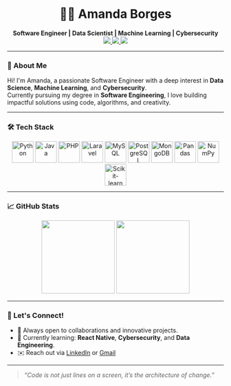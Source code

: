 <h1 align="center">👩‍💻 Amanda Borges</h1>

<p align="center">
  <strong>Software Engineer | Data Scientist | Machine Learning | Cybersecurity</strong><br>
  <a href="https://linkedin.com/in/amandadecassiaborges">
    <img src="https://img.shields.io/badge/LinkedIn-Connect-blue?style=for-the-badge&logo=linkedin" />
  </a>
  <a href="https://github.com/amandadecassiaborges">
    <img src="https://img.shields.io/badge/GitHub-Follow-black?style=for-the-badge&logo=github" />
  </a>
  <a href="mailto:amandaborgeses@email.com">
    <img src="https://img.shields.io/badge/Gmail-Contact-red?style=for-the-badge&logo=gmail" />
  </a>
</p>

---

### 👋 About Me

Hi! I'm Amanda, a passionate Software Engineer with a deep interest in **Data Science**, **Machine Learning**, and **Cybersecurity**.  
Currently pursuing my degree in **Software Engineering**, I love building impactful solutions using code, algorithms, and creativity.

---

### 🛠️ Tech Stack

<p align="center">
  <img src="https://cdn.jsdelivr.net/gh/devicons/devicon/icons/python/python-original.svg" height="50" alt="Python"/>
  <img src="https://cdn.jsdelivr.net/gh/devicons/devicon/icons/java/java-original.svg" height="50" alt="Java"/>
  <img src="https://cdn.jsdelivr.net/gh/devicons/devicon/icons/php/php-original.svg" height="50" alt="PHP"/>
  <img src="https://cdn.jsdelivr.net/gh/devicons/devicon/icons/laravel/laravel-plain.svg" height="50" alt="Laravel"/>
  <img src="https://cdn.jsdelivr.net/gh/devicons/devicon/icons/mysql/mysql-original.svg" height="50" alt="MySQL"/>
  <img src="https://cdn.jsdelivr.net/gh/devicons/devicon/icons/postgresql/postgresql-original.svg" height="50" alt="PostgreSQL"/>
  <img src="https://cdn.jsdelivr.net/gh/devicons/devicon/icons/mongodb/mongodb-original.svg" height="50" alt="MongoDB"/>
  <img src="https://cdn.jsdelivr.net/gh/devicons/devicon/icons/pandas/pandas-original.svg" height="50" alt="Pandas"/>
  <img src="https://cdn.jsdelivr.net/gh/devicons/devicon/icons/numpy/numpy-original.svg" height="50" alt="NumPy"/>
  <img src="https://cdn.jsdelivr.net/gh/devicons/devicon/icons/scikitlearn/scikitlearn-original.svg" height="50" alt="Scikit-learn"/>
</p>

---

### 📈 GitHub Stats

<p align="center">
  <img src="https://github-readme-stats.vercel.app/api?username=amandadecassiaborges&show_icons=true&theme=tokyonight&hide=contribs,prs" height="170" />
  <img src="https://github-readme-stats.vercel.app/api/top-langs/?username=amandadecassiaborges&layout=compact&theme=tokyonight" height="170"/>
</p>

---

### 🚀 Let's Connect!

- 💼 Always open to collaborations and innovative projects.
- 🌱 Currently learning: **React Native**, **Cybersecurity**, and **Data Engineering**.
- ✉️ Reach out via [LinkedIn](https://linkedin.com/in/amandadecassiaborges) or [Gmail](mailto:amandaborgeses@email.com)

---

> _“Code is not just lines on a screen, it’s the architecture of change.”_

